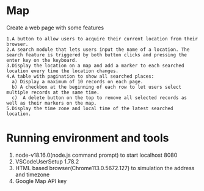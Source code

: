 # Map
Create a web page with some features

    1.A button to allow users to acquire their current location from their browser.
    2.A search module that lets users input the name of a location. The search feature is triggered by both button clicks and pressing the enter key on the keyboard.
    3.Display the location on a map and add a marker to each searched location every time the location changes.
    4.A table with pagination to show all searched places: 
      a) Display a maximum of 10 records on each page.
      b) A checkbox at the beginning of each row to let users select multiple records at the same time.
      c)  A delete button on the top to remove all selected records as well as their markers on the map.
    5.Display the time zone and local time of the latest searched location.
    
    
# Running environment and tools
1. node-v18.16.0(node.js command prompt) to start localhost 8080
2. VSCodeUserSetup 1.78.2
3. HTML based browser(Chrome113.0.5672.127) to simulation the address and timezone
4. Google Map API key
